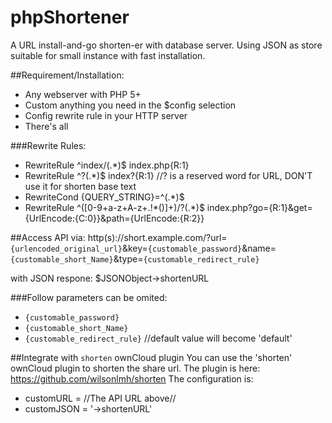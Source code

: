 # phpShortener
A URL install-and-go shorten-er with database server. Using JSON as store suitable for small instance with fast installation.

##Requirement/Installation:
  - Any webserver with PHP 5+
  - Custom anything you need in the $config selection
  - Config rewrite rule in your HTTP server
  - There's all

###Rewrite Rules:
 - RewriteRule ^index\/(.*)$ index.php{R:1}
 - RewriteRule ^\?(.*)$  index?{R:1}  //? is a reserved word for URL, DON'T use it for shorten base text
 - RewriteCond {QUERY_STRING}=^(.*)$ 
 - RewriteRule ^([0-9+a-z+A-z+\.\!\*\(\)]+)\/?(.*)$  index.php?go={R:1}&get={UrlEncode:{C:0}}&path={UrlEncode:{R:2}}

##Access API via:
http(s)://short.example.com/?url=`{urlencoded_original_url}`&key=`{customable_password}`&name=`{customable_short_Name}`&type=`{customable_redirect_rule}`

with JSON respone: $JSONObject->shortenURL

###Follow parameters can be omited:
 - `{customable_password}`
 - `{customable_short_Name}`
 - `{customable_redirect_rule}` //default value will become 'default'

##Integrate with `shorten` ownCloud plugin
You can use the 'shorten' ownCloud plugin to shorten the share url. 
The plugin is here: https://github.com/wilsonlmh/shorten
The configuration is:
  - customURL = //The API URL above//
  - customJSON = '->shortenURL'
